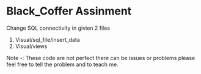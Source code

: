 # Black_Coffer Assinment


Change SQL connectivity in givien 2 files  
1. Visual/sql_file/insert_data
2. Visual/views



Note -: These code are not perfect there can be issues or problems please feel free to tell the problem and to teach me.

